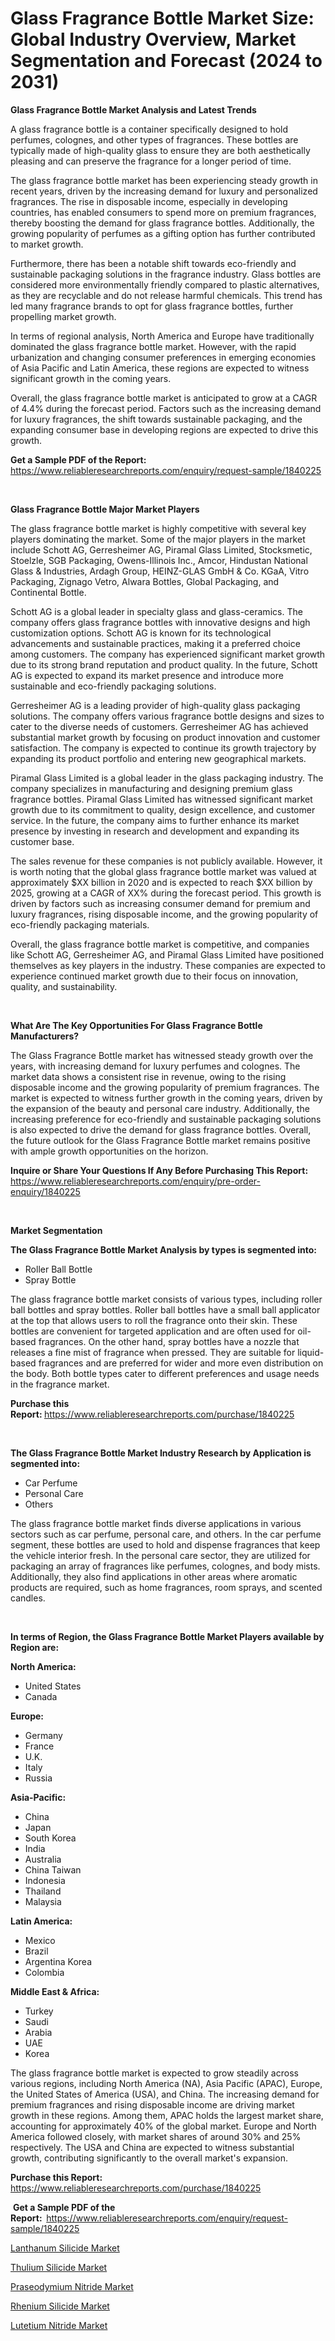 <p><h1>Glass Fragrance Bottle Market Size: Global Industry Overview, Market Segmentation and Forecast (2024 to 2031)</h1></p><p><strong>Glass Fragrance Bottle Market Analysis and Latest Trends</strong></p>
<p><p>A glass fragrance bottle is a container specifically designed to hold perfumes, colognes, and other types of fragrances. These bottles are typically made of high-quality glass to ensure they are both aesthetically pleasing and can preserve the fragrance for a longer period of time.</p><p>The glass fragrance bottle market has been experiencing steady growth in recent years, driven by the increasing demand for luxury and personalized fragrances. The rise in disposable income, especially in developing countries, has enabled consumers to spend more on premium fragrances, thereby boosting the demand for glass fragrance bottles. Additionally, the growing popularity of perfumes as a gifting option has further contributed to market growth.</p><p>Furthermore, there has been a notable shift towards eco-friendly and sustainable packaging solutions in the fragrance industry. Glass bottles are considered more environmentally friendly compared to plastic alternatives, as they are recyclable and do not release harmful chemicals. This trend has led many fragrance brands to opt for glass fragrance bottles, further propelling market growth.</p><p>In terms of regional analysis, North America and Europe have traditionally dominated the glass fragrance bottle market. However, with the rapid urbanization and changing consumer preferences in emerging economies of Asia Pacific and Latin America, these regions are expected to witness significant growth in the coming years.</p><p>Overall, the glass fragrance bottle market is anticipated to grow at a CAGR of 4.4% during the forecast period. Factors such as the increasing demand for luxury fragrances, the shift towards sustainable packaging, and the expanding consumer base in developing regions are expected to drive this growth.</p></p>
<p><strong>Get a Sample PDF of the Report:&nbsp;</strong> <a href="https://www.reliableresearchreports.com/enquiry/request-sample/1840225">https://www.reliableresearchreports.com/enquiry/request-sample/1840225</a></p>
<p>&nbsp;</p>
<p><strong>Glass Fragrance Bottle Major Market Players</strong></p>
<p><p>The glass fragrance bottle market is highly competitive with several key players dominating the market. Some of the major players in the market include Schott AG, Gerresheimer AG, Piramal Glass Limited, Stocksmetic, Stoelzle, SGB Packaging, Owens-Illinois Inc., Amcor, Hindustan National Glass & Industries, Ardagh Group, HEINZ-GLAS GmbH & Co. KGaA, Vitro Packaging, Zignago Vetro, Alwara Bottles, Global Packaging, and Continental Bottle.</p><p>Schott AG is a global leader in specialty glass and glass-ceramics. The company offers glass fragrance bottles with innovative designs and high customization options. Schott AG is known for its technological advancements and sustainable practices, making it a preferred choice among customers. The company has experienced significant market growth due to its strong brand reputation and product quality. In the future, Schott AG is expected to expand its market presence and introduce more sustainable and eco-friendly packaging solutions.</p><p>Gerresheimer AG is a leading provider of high-quality glass packaging solutions. The company offers various fragrance bottle designs and sizes to cater to the diverse needs of customers. Gerresheimer AG has achieved substantial market growth by focusing on product innovation and customer satisfaction. The company is expected to continue its growth trajectory by expanding its product portfolio and entering new geographical markets.</p><p>Piramal Glass Limited is a global leader in the glass packaging industry. The company specializes in manufacturing and designing premium glass fragrance bottles. Piramal Glass Limited has witnessed significant market growth due to its commitment to quality, design excellence, and customer service. In the future, the company aims to further enhance its market presence by investing in research and development and expanding its customer base.</p><p>The sales revenue for these companies is not publicly available. However, it is worth noting that the global glass fragrance bottle market was valued at approximately $XX billion in 2020 and is expected to reach $XX billion by 2025, growing at a CAGR of XX% during the forecast period. This growth is driven by factors such as increasing consumer demand for premium and luxury fragrances, rising disposable income, and the growing popularity of eco-friendly packaging materials.</p><p>Overall, the glass fragrance bottle market is competitive, and companies like Schott AG, Gerresheimer AG, and Piramal Glass Limited have positioned themselves as key players in the industry. These companies are expected to experience continued market growth due to their focus on innovation, quality, and sustainability.</p></p>
<p>&nbsp;</p>
<p><strong>What Are The Key Opportunities For Glass Fragrance Bottle Manufacturers?</strong></p>
<p><p>The Glass Fragrance Bottle market has witnessed steady growth over the years, with increasing demand for luxury perfumes and colognes. The market data shows a consistent rise in revenue, owing to the rising disposable income and the growing popularity of premium fragrances. The market is expected to witness further growth in the coming years, driven by the expansion of the beauty and personal care industry. Additionally, the increasing preference for eco-friendly and sustainable packaging solutions is also expected to drive the demand for glass fragrance bottles. Overall, the future outlook for the Glass Fragrance Bottle market remains positive with ample growth opportunities on the horizon.</p></p>
<p><strong>Inquire or Share Your Questions If Any Before Purchasing This Report:</strong> <a href="https://www.reliableresearchreports.com/enquiry/pre-order-enquiry/1840225">https://www.reliableresearchreports.com/enquiry/pre-order-enquiry/1840225</a></p>
<p>&nbsp;</p>
<p><strong>Market Segmentation</strong></p>
<p><strong>The Glass Fragrance Bottle Market Analysis by types is segmented into:</strong></p>
<p><ul><li>Roller Ball Bottle</li><li>Spray Bottle</li></ul></p>
<p><p>The glass fragrance bottle market consists of various types, including roller ball bottles and spray bottles. Roller ball bottles have a small ball applicator at the top that allows users to roll the fragrance onto their skin. These bottles are convenient for targeted application and are often used for oil-based fragrances. On the other hand, spray bottles have a nozzle that releases a fine mist of fragrance when pressed. They are suitable for liquid-based fragrances and are preferred for wider and more even distribution on the body. Both bottle types cater to different preferences and usage needs in the fragrance market.</p></p>
<p><strong>Purchase this Report:&nbsp;</strong><a href="https://www.reliableresearchreports.com/purchase/1840225">https://www.reliableresearchreports.com/purchase/1840225</a></p>
<p>&nbsp;</p>
<p><strong>The Glass Fragrance Bottle Market Industry Research by Application is segmented into:</strong></p>
<p><ul><li>Car Perfume</li><li>Personal Care</li><li>Others</li></ul></p>
<p><p>The glass fragrance bottle market finds diverse applications in various sectors such as car perfume, personal care, and others. In the car perfume segment, these bottles are used to hold and dispense fragrances that keep the vehicle interior fresh. In the personal care sector, they are utilized for packaging an array of fragrances like perfumes, colognes, and body mists. Additionally, they also find applications in other areas where aromatic products are required, such as home fragrances, room sprays, and scented candles.</p></p>
<p>&nbsp;</p>
<p><strong>In terms of Region, the Glass Fragrance Bottle Market Players available by Region are:</strong></p>
<p>
    <p> <strong> North America: </strong>
        <ul>
            <li>United States</li>
            <li>Canada</li>
        </ul>
        </p> 
    <p> <strong> Europe: </strong>
        <ul>
            <li>Germany</li>
            <li>France</li>
            <li>U.K.</li>
            <li>Italy</li>
            <li>Russia</li>
        </ul>
        </p> 
    <p> <strong> Asia-Pacific: </strong>
        <ul>
            <li>China</li>
            <li>Japan</li>
            <li>South Korea</li>
            <li>India</li>
            <li>Australia</li>
            <li>China Taiwan</li>
            <li>Indonesia</li>
            <li>Thailand</li>
            <li>Malaysia</li>
        </ul>
        </p> 
    <p> <strong> Latin America: </strong>
        <ul>
            <li>Mexico</li>
            <li>Brazil</li>
            <li>Argentina Korea</li>
            <li>Colombia</li>
        </ul>
        </p> 
    <p> <strong> Middle East & Africa: </strong>
        <ul>
            <li>Turkey</li>
            <li>Saudi</li>
            <li>Arabia</li>
            <li>UAE</li>
            <li>Korea</li>
        </ul>
    </p>
    </p>
<p><p>The glass fragrance bottle market is expected to grow steadily across various regions, including North America (NA), Asia Pacific (APAC), Europe, the United States of America (USA), and China. The increasing demand for premium fragrances and rising disposable income are driving market growth in these regions. Among them, APAC holds the largest market share, accounting for approximately 40% of the global market. Europe and North America followed closely, with market shares of around 30% and 25% respectively. The USA and China are expected to witness substantial growth, contributing significantly to the overall market's expansion.</p></p>
<p><strong>Purchase this Report: </strong><a href="https://www.reliableresearchreports.com/purchase/1840225">https://www.reliableresearchreports.com/purchase/1840225</a></p>
<p>&nbsp;<strong>Get a Sample PDF of the Report:&nbsp;&nbsp;</strong><a href="https://www.reliableresearchreports.com/enquiry/request-sample/1840225">https://www.reliableresearchreports.com/enquiry/request-sample/1840225</a></p>
<p><strong></strong></p>
<p><p><a href="https://github.com/mufaksami/Market-Research-Report-List-1/blob/main/lanthanum-silicide-market.md">Lanthanum Silicide Market</a></p><p><a href="https://github.com/soamybahemax/Market-Research-Report-List-1/blob/main/thulium-silicide-market.md">Thulium Silicide Market</a></p><p><a href="https://github.com/derrinmiltonellis35gcl/Market-Research-Report-List-1/blob/main/praseodymium-nitride-market.md">Praseodymium Nitride Market</a></p><p><a href="https://github.com/kelosurfing/Market-Research-Report-List-1/blob/main/rhenium-silicide-market.md">Rhenium Silicide Market</a></p><p><a href="https://github.com/cecuraprangm/Market-Research-Report-List-1/blob/main/lutetium-nitride-market.md">Lutetium Nitride Market</a></p></p>